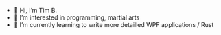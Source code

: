 - 👋 Hi, I’m Tim B.
- 👀 I’m interested in programming, martial arts
- 🌱 I’m currently learning to write more detailled WPF applications / Rust
